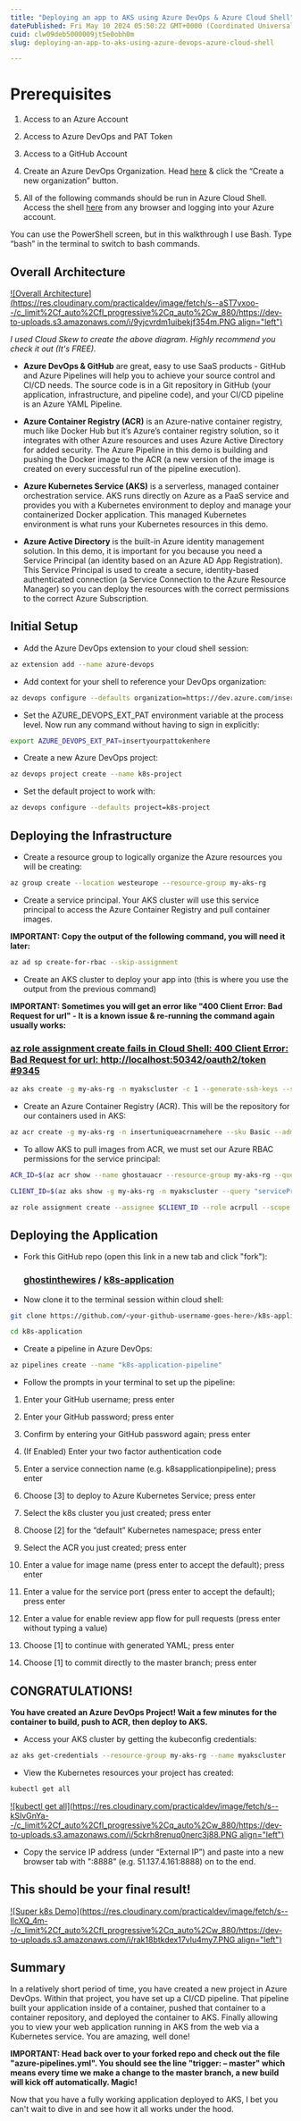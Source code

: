 ```yaml
---
title: "Deploying an app to AKS using Azure DevOps & Azure Cloud Shell"
datePublished: Fri May 10 2024 05:50:22 GMT+0000 (Coordinated Universal Time)
cuid: clw09deb5000009jt5e0obh0m
slug: deploying-an-app-to-aks-using-azure-devops-azure-cloud-shell

---
```



# Prerequisites

1. Access to an Azure Account
    
2. Access to Azure DevOps and PAT Token
    
3. Access to a GitHub Account
    
4. Create an Azure DevOps Organization. Head [here](https://aex.dev.azure.com/) & click the “Create a new organization” button.
    
5. All of the following commands should be run in Azure Cloud Shell. Access the shell [here](https://shell.azure.com/) from any browser and logging into your Azure account.
    

You can use the PowerShell screen, but in this walkthrough I use Bash. Type “bash” in the terminal to switch to bash commands.

## Overall Architecture

[![Overall Architecture](https://res.cloudinary.com/practicaldev/image/fetch/s--aST7vxoo--/c_limit%2Cf_auto%2Cfl_progressive%2Cq_auto%2Cw_880/https://dev-to-uploads.s3.amazonaws.com/i/9yjcvrdm1uibekjf354m.PNG align="left")](https://res.cloudinary.com/practicaldev/image/fetch/s--aST7vxoo--/c_limit%2Cf_auto%2Cfl_progressive%2Cq_auto%2Cw_880/https://dev-to-uploads.s3.amazonaws.com/i/9yjcvrdm1uibekjf354m.PNG)

  
*I used Cloud Skew to create the above diagram. Highly recommend you check it out (It's FREE).*

* **Azure DevOps & GitHub** are great, easy to use SaaS products - GitHub and Azure Pipelines will help you to achieve your source control and CI/CD needs. The source code is in a Git repository in GitHub (your application, infrastructure, and pipeline code), and your CI/CD pipeline is an Azure YAML Pipeline.
    
* **Azure Container Registry (ACR)** is an Azure-native container registry, much like Docker Hub but it’s Azure’s container registry solution, so it integrates with other Azure resources and uses Azure Active Directory for added security. The Azure Pipeline in this demo is building and pushing the Docker image to the ACR (a new version of the image is created on every successful run of the pipeline execution).
    
* **Azure Kubernetes Service (AKS)** is a serverless, managed container orchestration service. AKS runs directly on Azure as a PaaS service and provides you with a Kubernetes environment to deploy and manage your containerized Docker application. This managed Kubernetes environment is what runs your Kubernetes resources in this demo.
    
* **Azure Active Directory** is the built-in Azure identity management solution. In this demo, it is important for you because you need a Service Principal (an identity based on an Azure AD App Registration). This Service Principal is used to create a secure, identity-based authenticated connection (a Service Connection to the Azure Resource Manager) so you can deploy the resources with the correct permissions to the correct Azure Subscription.
    

## Initial Setup

* Add the Azure DevOps extension to your cloud shell session:
    

```bash
az extension add --name azure-devops
```

* Add context for your shell to reference your DevOps organization:
    

```bash
az devops configure --defaults organization=https://dev.azure.com/insertorgnamehere/
```

* Set the AZURE\_DEVOPS\_EXT\_PAT environment variable at the process level. Now run any command without having to sign in explicitly:
    

```bash
export AZURE_DEVOPS_EXT_PAT=insertyourpattokenhere
```

* Create a new Azure DevOps project:
    

```bash
az devops project create --name k8s-project
```

* Set the default project to work with:
    

```bash
az devops configure --defaults project=k8s-project
```

## Deploying the Infrastructure

* Create a resource group to logically organize the Azure resources you will be creating:
    

```bash
az group create --location westeurope --resource-group my-aks-rg
```

* Create a service principal. Your AKS cluster will use this service principal to access the Azure Container Registry and pull container images.
    

**IMPORTANT: Copy the output of the following command, you will need it later:**

```bash
az ad sp create-for-rbac --skip-assignment
```

* Create an AKS cluster to deploy your app into (this is where you use the output from the previous command)
    

**IMPORTANT: Sometimes you will get an error like "400 Client Error: Bad Request for url" - It is a known issue & re-running the command again usually works:**

### [az role assignment create fails in Cloud Shell: 400 Client Error: Bad Request for url: http://localhost:50342/oauth2/token #9345](https://github.com/Azure/azure-cli/issues/9345)

```bash
az aks create -g my-aks-rg -n myakscluster -c 1 --generate-ssh-keys --service-principal "insertappidhere" --client-secret "insertpasswordhere"
```

* Create an Azure Container Registry (ACR). This will be the repository for our containers used in AKS:
    

```bash
az acr create -g my-aks-rg -n insertuniqueacrnamehere --sku Basic --admin-enabled true
```

* To allow AKS to pull images from ACR, we must set our Azure RBAC permissions for the service principal:
    

```bash
ACR_ID=$(az acr show --name ghostauacr --resource-group my-aks-rg --query "id" --output tsv)

CLIENT_ID=$(az aks show -g my-aks-rg -n myakscluster --query "servicePrincipalProfile.clientId" --output tsv)

az role assignment create --assignee $CLIENT_ID --role acrpull --scope $ACR_ID
```

## Deploying the Application

* Fork this GitHub repo (open this link in a new tab and click "fork"):
    
    ### [ghostinthewires](https://github.com/ghostinthewires) / [**k8s-application**](https://github.com/ghostinthewires/k8s-application)
    
* Now clone it to the terminal session within cloud shell:  
    

```bash
git clone https://github.com/<your-github-username-goes-here>/k8s-application.git

cd k8s-application
```

* Create a pipeline in Azure DevOps:
    

```bash
az pipelines create --name "k8s-application-pipeline"
```

* Follow the prompts in your terminal to set up the pipeline:
    

1. Enter your GitHub username; press enter
    
2. Enter your GitHub password; press enter
    
3. Confirm by entering your GitHub password again; press enter
    
4. (If Enabled) Enter your two factor authentication code
    
5. Enter a service connection name (e.g. k8sapplicationpipeline); press enter
    
6. Choose \[3\] to deploy to Azure Kubernetes Service; press enter
    
7. Select the k8s cluster you just created; press enter
    
8. Choose \[2\] for the “default” Kubernetes namespace; press enter
    
9. Select the ACR you just created; press enter
    
10. Enter a value for image name (press enter to accept the default); press enter
    
11. Enter a value for the service port (press enter to accept the default); press enter
    
12. Enter a value for enable review app flow for pull requests (press enter without typing a value)
    
13. Choose \[1\] to continue with generated YAML; press enter
    
14. Choose \[1\] to commit directly to the master branch; press enter
    

## **CONGRATULATIONS!**

**You have created an Azure DevOps Project! Wait a few minutes for the container to build, push to ACR, then deploy to AKS.**

* Access your AKS cluster by getting the kubeconfig credentials:
    

```bash
az aks get-credentials --resource-group my-aks-rg --name myakscluster
```

* View the Kubernetes resources your project has created:
    

```bash
kubectl get all
```

[![kubectl get all](https://res.cloudinary.com/practicaldev/image/fetch/s--kSIvGnYa--/c_limit%2Cf_auto%2Cfl_progressive%2Cq_auto%2Cw_880/https://dev-to-uploads.s3.amazonaws.com/i/5ckrh8renuq0nerc3j88.PNG align="left")](https://res.cloudinary.com/practicaldev/image/fetch/s--kSIvGnYa--/c_limit%2Cf_auto%2Cfl_progressive%2Cq_auto%2Cw_880/https://dev-to-uploads.s3.amazonaws.com/i/5ckrh8renuq0nerc3j88.PNG)

* Copy the service IP address (under “External IP”) and paste into a new browser tab with ":8888" (e.g. 51.137.4.161:8888) on to the end.
    

## **This should be your final result!**

[![Super k8s Demo](https://res.cloudinary.com/practicaldev/image/fetch/s--IlcXQ_4m--/c_limit%2Cf_auto%2Cfl_progressive%2Cq_auto%2Cw_880/https://dev-to-uploads.s3.amazonaws.com/i/rak18btkdex17vlu4my7.PNG align="left")](https://res.cloudinary.com/practicaldev/image/fetch/s--IlcXQ_4m--/c_limit%2Cf_auto%2Cfl_progressive%2Cq_auto%2Cw_880/https://dev-to-uploads.s3.amazonaws.com/i/rak18btkdex17vlu4my7.PNG)

## Summary

In a relatively short period of time, you have created a new project in Azure DevOps. Within that project, you have set up a CI/CD pipeline. That pipeline built your application inside of a container, pushed that container to a container repository, and deployed the container to AKS. Finally allowing you to view your web application running in AKS from the web via a Kubernetes service. You are amazing, well done!

**IMPORTANT: Head back over to your forked repo and check out the file "azure-pipelines.yml". You should see the line "trigger: – master" which means every time we make a change to the master branch, a new build will kick off automatically. Magic!**

Now that you have a fully working application deployed to AKS, I bet you can't wait to dive in and see how it all works under the hood.
